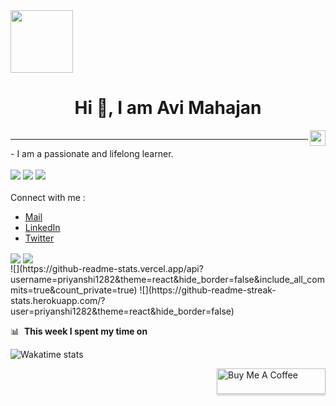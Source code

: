 <div style="display: flex; flex-direction: column;">
  <img align="left" src="https://cdn.dribbble.com/users/1277312/screenshots/14733298/media/39b1045e593737587dd60e42c8422d1f.gif" width="100"/>
  <h1 align="center">Hi 👋, I am <b>Avi Mahajan</b></h1>
</div>
  <img align="right" src="https://komarev.com/ghpvc/?username=ItsKishnA&color=red&label=Profile+Views&style=for-the-badge" height=25px/>
<hr/>
- I am a passionate and lifelong learner.
<br/>
<br/>
<a href="https://www.discord.com/users/el.avi.ator" target="_blank"><img src="https://img.shields.io/static/v1?style=for-the-badge&message=Discord&color=5865F2&logo=Discord&logoColor=FFFFFF&label"/></a>
<a href="https://www.linkedin.com/in/avi-mahajan-62a10a247/" target="_blank"><img src="https://img.shields.io/static/v1?style=for-the-badge&message=LinkedIn&color=0A66C2&logo=LinkedIn&logoColor=FFFFFF&label"/></a>
<a href="https://twitter.com/Kishna2401" target="_blank"><img src="https://img.shields.io/static/v1?style=for-the-badge&message=Twitter&color=1D9BF0&logo=Twitter&logoColor=FFFFFF&label"/></a>
<br/>
<br/>
Connect with me :
<ul>
  <li><a href="mailto:kishnayc@gmail.com">Mail</a></li>
  <li><a href="https://www.linkedin.com/in/avi-mahajan-62a10a247/">LinkedIn</a></li>
  <li><a href="https://twitter.com/Kishna2401">Twitter</a></li>
</ul>
<div>
  <img align="center" src="https://github-readme-stats.vercel.app/api?username=ItsKishnA&show_icons=true&theme=gotham"/>
  <img align="center" src="https://github-readme-stats.vercel.app/api?username=ItsKishnA&show_icons=true&theme=dracula&hide=stars,issues"/>
</div>
![](https://github-readme-stats.vercel.app/api?username=priyanshi1282&theme=react&hide_border=false&include_all_commits=true&count_private=true)
![](https://github-readme-streak-stats.herokuapp.com/?user=priyanshi1282&theme=react&hide_border=false)

📊 &nbsp;**This week I spent my time on**


![Wakatime stats](https://github-readme-stats-taupe-two.vercel.app/api/wakatime?username=el_avi_ator&hide_title=true&hide_border=true&langs_count=5&bg_color=00000000&text_color=777)

<!--buy me a coffee tag at right-->
<a href="https://www.buymeacoffee.com/el.AvI.ator"><img align="right" src="https://www.buymeacoffee.com/assets/img/custom_images/orange_img.png" alt="Buy Me A Coffee" style="height: 41px !important;width: 174px !important;box-shadow: 0px 3px 2px 0px rgba(190, 190, 190, 0.5) !important;-webkit-box-shadow: 0px 3px 2px 0px rgba(190, 190, 190, 0.5) !important;" ></a>